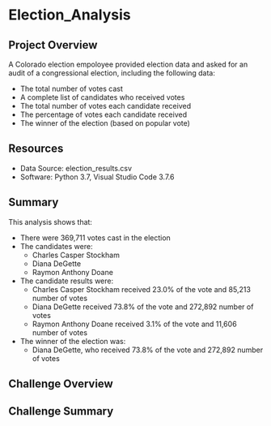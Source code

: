 # Election_Analysis

## Project Overview
A Colorado election empoloyee provided election data and asked for an audit of a congressional election, including the following data: 
- The total number of votes cast
- A complete list of candidates who received votes
- The total number of votes each candidate received
- The percentage of votes each candidate received
- The winner of the election (based on popular vote)

## Resources
- Data Source: election_results.csv
- Software: Python 3.7, Visual Studio Code 3.7.6

## Summary
This analysis shows that: 
- There were 369,711 votes cast in the election
- The candidates were: 
     - Charles Casper Stockham
     - Diana DeGette
     - Raymon Anthony Doane
- The candidate results were: 
     - Charles Casper Stockham received 23.0% of the vote and 85,213 number of votes
     - Diana DeGette received 73.8% of the vote and 272,892 number of votes
     - Raymon Anthony Doane received 3.1% of the vote and 11,606 number of votes
- The winner of the election was: 
     - Diana DeGette, who received 73.8% of the vote and 272,892 number of votes

## Challenge Overview

## Challenge Summary
